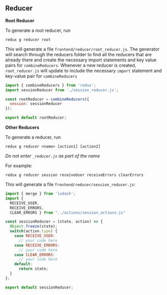 ## Reducer

**Root Reducer**

To generate a root reducer, run

```
redux g reducer root
```

This will generate a file `frontend/reducer/root_reducer.js`. The generator will search through the reducers folder to find all the reducers that are already there and create the necessary import statements and key value pairs for `combineReducers`. Whenever a new reducer is created, `root_reducer.js` will update to include the necessary `import` statement and key-value pair for `combineReducers`

```js
import { combineReducers } from 'redux';
import sessionReducer from './session_reducer.js';

const rootReducer = combineReducers({
  session: sessionReducer
});

export default rootReducer;
```

**Other Reducers**

To generate a reducer, run

```
redux g reducer <name> [action1] [action2]
```

_Do not enter `_reducer.js` as part of the name_

For example:

```
redux g reducer session receiveUser receiveErrors clearErrors
```

This will generate a file `frontend/reducer/session_reducer.js`:

```js
import { merge } from 'lodash';
import {
  RECEIVE_USER,
  RECEIVE_ERRORS,
  CLEAR_ERRORS } from "../actions/session_actions.js"

const sessionReducer = (state, action) => {
  Object.freeze(state);
  switch(action.type) {
    case RECEIVE_USER:
      // your code here
    case RECEIVE_ERRORS:
      // your code here
    case CLEAR_ERRORS:
      // your code here
    default:
      return state;
  }
};

export default sessionReducer;
```
